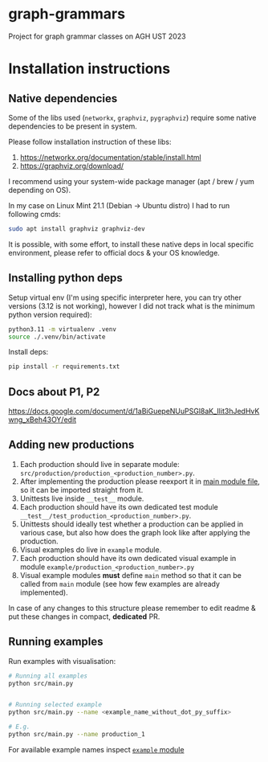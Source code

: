 # graph-grammars
Project for graph grammar classes on AGH UST 2023

# Installation instructions

## Native dependencies

Some of the libs used (`networkx`, `graphviz`, `pygraphviz`) require some native dependencies to be present in system.

Please follow installation instruction of these libs:

1. https://networkx.org/documentation/stable/install.html
2. https://graphviz.org/download/

I recommend using your system-wide package manager (apt / brew / yum depending on OS).

In my case on Linux Mint 21.1 (Debian -> Ubuntu distro) I had to run following cmds:

```bash
sudo apt install graphviz graphviz-dev
```

It is possible, with some effort, to install these native deps in local specific environment, please refer to official docs & your OS knowledge.


## Installing python deps

Setup virtual env (I'm using specific interpreter here, you can try other versions (3.12 is not working), however I did not track what is the minimum python version required):

```bash
python3.11 -m virtualenv .venv
source ./.venv/bin/activate
```

Install deps:

```bash
pip install -r requirements.txt
```

## Docs about P1, P2
https://docs.google.com/document/d/1aBiGuepeNUuPSGl8aK_Ilit3hJedHvKwng_xBeh43OY/edit


## Adding new productions

1. Each production should live in separate module: `src/production/production_<production_number>.py`.
2. After implementing the production please reexport it in [main module file](./src/production/__init__.py), so it can be imported straight from it.
3. Unittests live inside `__test__` module.
4. Each production should have its own dedicated test module `__test__/test_production_<production_number>.py`.
5. Unittests should ideally test whether a production can be applied in various case, but also how does the graph look like after applying the production.
6. Visual examples do live in `example` module.
7. Each production should have its own dedicated visual example in module `example/production_<production_number>.py`
8. Visual example modules **must** define `main` method so that it can be called from `main` module (see how few examples are already implemented).


In case of any changes to this structure please remember to edit readme & put these changes in compact, **dedicated** PR.

## Running examples

Run examples with visualisation:

```bash
# Running all examples
python src/main.py


# Running selected example
python src/main.py --name <example_name_without_dot_py_suffix>

# E.g.
python src/main.py --name production_1
```

For available example names inspect [`example` module](./src/example/)

